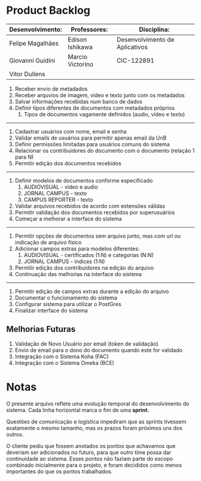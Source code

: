 # Product Backlog

| Desenvolvimento: | Professores:     | Disciplina:                    |
|------------------|------------------|--------------------------------|
| Felipe Magalhães | Edison Ishikawa  | Desenvolvimento de Aplicativos |
| Giovanni Guidini | Marcio Victorino | CIC-122891                     |
| Vitor Dullens    |                  |                                |

1. Receber envio de metadados
2. Receber arquvios de imagem, vídeo e texto junto com os metadados
3. Salvar informações recebidas num banco de dados
4. Definir tipos diferentes de documentos com metadados próprios
    1. Tipos de documentos vagamente definidos (audio, vídeo e texto)     
---------------------------------------------------------------------- 
1. Cadastrar usuários com nome, email e senha
2. Validar emails de usuários para permitir apenas email da UnB
3. Definir permissões limitadas para usuários comuns do sistema
4. Relacionar os contribuidores do documento com o documento (relação 1 para N)
5. Permitir edição dos documentos recebidos       
---------------------------------------------------------------------- 
1. Definir modelos de documentos conforme especificado
    1. AUDIOVISUAL - video e audio
    2. JORNAL CAMPUS - texto
    3. CAMPUS REPORTER - texto
2. Validar arquivos recebidos de acordo com extensões válidas
3. Permitir validação dos documentos recebidos por superusuários
4. Começar a melhorar a interface do sistema       
---------------------------------------------------------------------- 
1. Permitir opções de documentos sem arquivo junto, mas com url ou indicação de arquivo físico
2. Adicionar campos extras para modelos diferentes:
    1. AUDIOVISUAL - certificados (1:N) e categorias (N:N)
    2. JORNAL CAMPUS - índices (1:N)
3. Permitir edição dos contribuidores na edição do arquivo
4. Continuação das melhorias na interface do sistema      
---------------------------------------------------------------------- 
1. Permitir edição de campos extras durante a edição do arquivo
2. Documentar o funcionamento do sistema
3. Configurar sistema para utilizar o PostGres
4. Finalizar interface do sistema

## Melhorias Futuras
1. Validação de Novo Usuário por email (token de validação)
2. Envio de email para o dono do documento quando este for validado
3. Integração com o Sistema Koha (FAC)
4. Integração com o Sistema Omeka (BCE)

# Notas
O presente arquivo reflete uma evolução temporal do desenvolvimento do sistema. Cada linha horizontal marca o fim de uma **sprint.** 


Questões de comunicação e logística impediram que as sprints tivessem exatamente o mesmo tamanho, mas os prazos foram próximos uns dos outros. 

O cliente pediu que fossem anotados os pontos que achavamos que deveriam ser adicionados no futuro, para que outro time possa dar continuidade ao sistema. Esses pontos não faziam parte do escopo combinado inicialmente para o projeto, e foram decididos como menos importantes do que os pontos trabalhados.